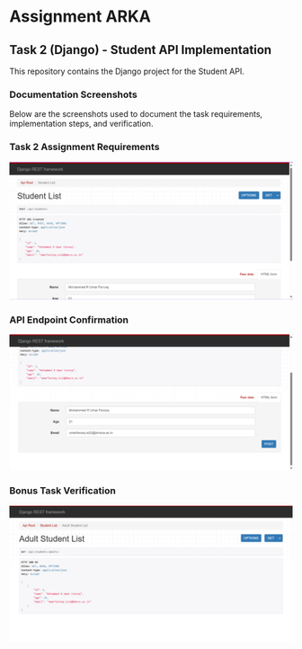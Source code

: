 # Assignment ARKA

## Task 2 (Django) - Student API Implementation

This repository contains the Django project for the Student API.

### Documentation Screenshots

Below are the screenshots used to document the task requirements, implementation steps, and verification.

### Task 2 Assignment Requirements
<img src="Screenshot%202025-10-28%20183227.png" alt="Task 2 Assignment Requirements" style="max-width: 100%;">

### API Endpoint Confirmation
<img src="Screenshot%202025-10-28%20183238.png" alt="API Endpoint Confirmation" style="max-width: 100%;">

### Bonus Task Verification
<img src="Screenshot%202025-10-28%20190416.png" alt="Bonus Task Verification Screenshot" style="max-width: 100%;">
